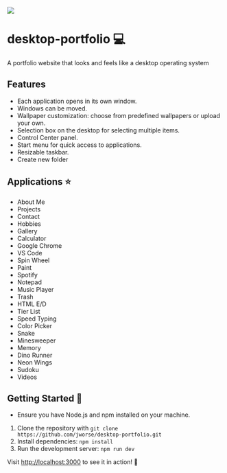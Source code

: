 ![](https://jworse.com/img/projects/desktop-portfolio.jpg)

# desktop-portfolio 💻
A portfolio website that looks and feels like a desktop operating system

## Features
- Each application opens in its own window.
- Windows can be moved.
- Wallpaper customization: choose from predefined wallpapers or upload your own.
- Selection box on the desktop for selecting multiple items.
- Control Center panel.
- Start menu for quick access to applications.
- Resizable taskbar.
- Create new folder


## Applications ⭐
- About Me  
- Projects  
- Contact  
- Hobbies  
- Gallery  
- Calculator  
- Google Chrome  
- VS Code  
- Spin Wheel  
- Paint  
- Spotify  
- Notepad  
- Music Player  
- Trash
- HTML E/D
- Tier List
- Speed Typing
- Color Picker
- Snake
- Minesweeper
- Memory
- Dino Runner
- Neon Wings
- Sudoku
- Videos


## Getting Started 🔧
- Ensure you have Node.js and npm installed on your machine.

1. Clone the repository with `git clone https://github.com/jworse/desktop-portfolio.git`
2. Install dependencies: `npm install`
3. Run the development server: `npm run dev`

Visit [http://localhost:3000](http://localhost:3000) to see it in action! 🎉
